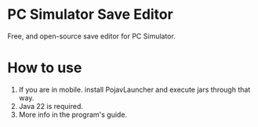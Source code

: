 # PC Simulator Save Editor

Free, and open-source save editor for PC Simulator.

# How to use
1. If you are in mobile. install PojavLauncher and execute jars through that way.
2. Java 22 is required.
3. More info in the program's guide.